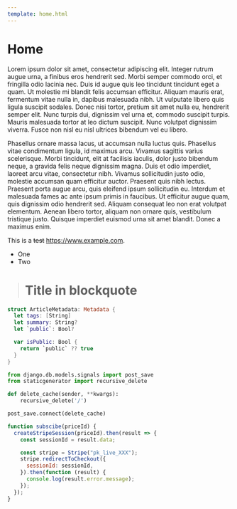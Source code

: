 ```yaml
---
template: home.html
---
```

#  Home
Lorem ipsum dolor sit amet, consectetur adipiscing elit. Integer rutrum augue urna, a finibus eros hendrerit sed. Morbi semper commodo orci, et fringilla odio lacinia nec. Duis id augue quis leo tincidunt tincidunt eget a quam. Ut molestie mi blandit felis accumsan efficitur. Aliquam mauris erat, fermentum vitae nulla in, dapibus malesuada nibh. Ut vulputate libero quis ligula suscipit sodales. Donec nisi tortor, pretium sit amet nulla eu, hendrerit semper elit. Nunc turpis dui, dignissim vel urna et, commodo suscipit turpis. Mauris malesuada tortor at leo dictum suscipit. Nunc volutpat dignissim viverra. Fusce non nisl eu nisl ultrices bibendum vel eu libero.

Phasellus ornare massa lacus, ut accumsan nulla luctus quis. Phasellus vitae condimentum ligula, id maximus arcu. Vivamus sagittis varius scelerisque. Morbi tincidunt, elit at facilisis iaculis, dolor justo bibendum neque, a gravida felis neque dignissim magna. Duis et odio imperdiet, laoreet arcu vitae, consectetur nibh. Vivamus sollicitudin justo odio, molestie accumsan quam efficitur auctor. Praesent quis nibh lectus. Praesent porta augue arcu, quis eleifend ipsum sollicitudin eu. Interdum et malesuada fames ac ante ipsum primis in faucibus. Ut efficitur augue quam, quis dignissim odio hendrerit sed. Aliquam consequat leo non erat volutpat elementum. Aenean libero tortor, aliquam non ornare quis, vestibulum tristique justo. Quisque imperdiet euismod urna sit amet blandit. Donec a maximus enim.

This is a ~~test~~ https://www.example.com.

- One
- Two

> # Title in blockquote

``` swift
struct ArticleMetadata: Metadata {
  let tags: [String]
  let summary: String?
  let `public`: Bool?

  var isPublic: Bool {
    return `public` ?? true
  }
}
```

``` python
from django.db.models.signals import post_save
from staticgenerator import recursive_delete

def delete_cache(sender, **kwargs):
    recursive_delete('/')

post_save.connect(delete_cache)
```

``` javascript
function subscibe(priceId) {
  createStripeSession(priceId).then(result => {
    const sessionId = result.data;

    const stripe = Stripe("pk_live_XXX");
    stripe.redirectToCheckout({
      sessionId: sessionId,
    }).then(function (result) {
      console.log(result.error.message);
    });
  });
}
```
